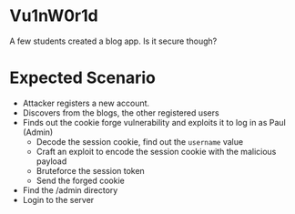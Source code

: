 # Vu1nW0r1d
A few students created a blog app. Is it secure though?

# Expected Scenario
* Attacker registers a new account.
* Discovers from the blogs, the other registered users
* Finds out the cookie forge vulnerability and exploits it to log in as Paul (Admin)
  * Decode the session cookie, find out the `username` value
  * Craft an exploit to encode the session cookie with the malicious payload
  * Bruteforce the session token
  * Send the forged cookie
* Find the /admin directory
* Login to the server